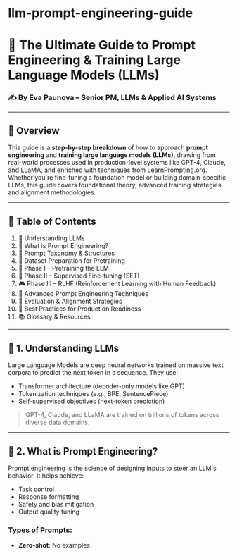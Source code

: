 # llm-prompt-engineering-guide
# 🧠 The Ultimate Guide to Prompt Engineering & Training Large Language Models (LLMs)

### ✍️ By Eva Paunova – Senior PM, LLMs & Applied AI Systems

---

## 📌 Overview

This guide is a **step-by-step breakdown** of how to approach **prompt engineering** and **training large language models (LLMs)**, drawing from real-world processes used in production-level systems like GPT-4, Claude, and LLaMA, and enriched with techniques from [LearnPrompting.org](https://learnprompting.org/docs/introduction). Whether you're fine-tuning a foundation model or building domain-specific LLMs, this guide covers foundational theory, advanced training strategies, and alignment methodologies.

---

## 📖 Table of Contents
1. 🧠 Understanding LLMs  
2. 💬 What is Prompt Engineering?  
3. 🧩 Prompt Taxonomy & Structures  
4. 🧹 Dataset Preparation for Pretraining  
5. 🔧 Phase I – Pretraining the LLM  
6. 🧪 Phase II – Supervised Fine-tuning (SFT)  
7. 🎮 Phase III – RLHF (Reinforcement Learning with Human Feedback)  
8. 🔬 Advanced Prompt Engineering Techniques  
9. 🧪 Evaluation & Alignment Strategies  
10. 🚀 Best Practices for Production Readiness  
11. 📚 Glossary & Resources  

---

## 🧠 1. Understanding LLMs

Large Language Models are deep neural networks trained on massive text corpora to predict the next token in a sequence. They use:

- Transformer architecture (decoder-only models like GPT)
- Tokenization techniques (e.g., BPE, SentencePiece)
- Self-supervised objectives (next-token prediction)

> GPT-4, Claude, and LLaMA are trained on trillions of tokens across diverse data domains.

---

## 💬 2. What is Prompt Engineering?

Prompt engineering is the science of designing inputs to steer an LLM's behavior. It helps achieve:

- Task control
- Response formatting
- Safety and bias mitigation
- Output quality tuning

### Types of Prompts:
- **Zero-shot**: No examples  
